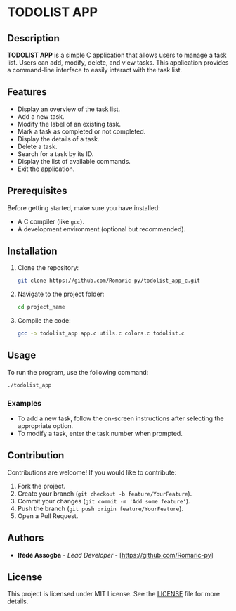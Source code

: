 # TODOLIST APP

## Description

**TODOLIST APP** is a simple C application that allows users to manage a task list. Users can add, modify, delete, and view tasks. This application provides a command-line interface to easily interact with the task list.

## Features

- Display an overview of the task list.
- Add a new task.
- Modify the label of an existing task.
- Mark a task as completed or not completed.
- Display the details of a task.
- Delete a task.
- Search for a task by its ID.
- Display the list of available commands.
- Exit the application.

## Prerequisites

Before getting started, make sure you have installed:

- A C compiler (like `gcc`).
- A development environment (optional but recommended).

## Installation

1. Clone the repository:
   ```bash
   git clone https://github.com/Romaric-py/todolist_app_c.git
   ```
2. Navigate to the project folder:
   ```bash
   cd project_name
   ```
3. Compile the code:
   ```bash
   gcc -o todolist_app app.c utils.c colors.c todolist.c
   ```

## Usage

To run the program, use the following command:
```bash
./todolist_app
```

### Examples

- To add a new task, follow the on-screen instructions after selecting the appropriate option.
- To modify a task, enter the task number when prompted.

## Contribution

Contributions are welcome! If you would like to contribute:

1. Fork the project.
2. Create your branch (`git checkout -b feature/YourFeature`).
3. Commit your changes (`git commit -m 'Add some feature'`).
4. Push the branch (`git push origin feature/YourFeature`).
5. Open a Pull Request.

## Authors

- **Ifèdé Assogba** - *Lead Developer* - [https://github.com/Romaric-py]

## License

This project is licensed under MIT License. See the [LICENSE](LICENSE) file for more details.
